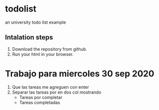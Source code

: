 # todolist

an university todo list example

## Intalation steps

1. Download the repository from github.
2. Run your html in your browser.

# Trabajo para miercoles 30 sep 2020

1. Que las tareas me agreguen con enter
2. Separar las tareas por en dos col mostrando
   - Tareas por completar
   - Tareas completadas
